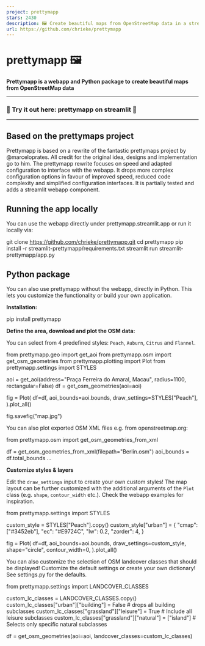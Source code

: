 ```yaml
---
project: prettymapp
stars: 2430
description: 🖼️ Create beautiful maps from OpenStreetMap data in a streamlit webapp
url: https://github.com/chrieke/prettymapp
---
```


prettymapp 🖼️
==============

**Prettymapp is a webapp and Python package to create beautiful maps from OpenStreetMap data**

* * *

### 🎈 Try it out here: prettymapp on streamlit 🎈

* * *

  

Based on the prettymaps project
-------------------------------

Prettymapp is based on a rewrite of the fantastic prettymaps project by @marceloprates. All credit for the original idea, designs and implementation go to him. The prettymapp rewrite focuses on speed and adapted configuration to interface with the webapp. It drops more complex configuration options in favour of improved speed, reduced code complexity and simplified configuration interfaces. It is partially tested and adds a streamlit webapp component.

Running the app locally
-----------------------

You can use the webapp directly under prettymapp.streamlit.app or run it locally via:

git clone https://github.com/chrieke/prettymapp.git
cd prettymapp
pip install -r streamlit-prettymapp/requirements.txt
streamlit run streamlit-prettymapp/app.py

Python package
--------------

You can also use prettymapp without the webapp, directly in Python. This lets you customize the functionality or build your own application.

**Installation:**

pip install prettymapp

**Define the area, download and plot the OSM data:**

You can select from 4 predefined styles: `Peach`, `Auburn`, `Citrus` and `Flannel`.

from prettymapp.geo import get\_aoi
from prettymapp.osm import get\_osm\_geometries
from prettymapp.plotting import Plot
from prettymapp.settings import STYLES

aoi \= get\_aoi(address\="Praça Ferreira do Amaral, Macau", radius\=1100, rectangular\=False)
df \= get\_osm\_geometries(aoi\=aoi)

fig \= Plot(
    df\=df,
    aoi\_bounds\=aoi.bounds,
    draw\_settings\=STYLES\["Peach"\],
).plot\_all()

fig.savefig("map.jpg")

You can also plot exported OSM XML files e.g. from openstreetmap.org:

from prettymapp.osm import get\_osm\_geometries\_from\_xml

df \= get\_osm\_geometries\_from\_xml(filepath\="Berlin.osm")
aoi\_bounds \= df.total\_bounds
...

**Customize styles & layers**

Edit the `draw_settings` input to create your own custom styles! The map layout can be further customized with the additional arguments of the `Plot` class (e.g. `shape`, `contour_width` etc.). Check the webapp examples for inspiration.

from prettymapp.settings import STYLES

custom\_style \= STYLES\["Peach"\].copy()
custom\_style\["urban"\] \= {
    "cmap": \["#3452eb"\],
    "ec": "#E9724C",
    "lw": 0.2,
    "zorder": 4,
}

fig \= Plot(
    df\=df,
    aoi\_bounds\=aoi.bounds,
    draw\_settings\=custom\_style,
    shape\="circle",
    contour\_width\=0,
).plot\_all()

You can also customize the selection of OSM landcover classes that should be displayed! Customize the default settings or create your own dictionary! See settings.py for the defaults.

from prettymapp.settings import LANDCOVER\_CLASSES

custom\_lc\_classes \= LANDCOVER\_CLASSES.copy()
custom\_lc\_classes\["urban"\]\["building"\] \= False \# drops all building subclasses
custom\_lc\_classes\["grassland"\]\["leisure"\] \= True \# Include all leisure subclasses
custom\_lc\_classes\["grassland"\]\["natural"\] \= \["island"\] \# Selects only specific natural subclasses

df \= get\_osm\_geometries(aoi\=aoi, landcover\_classes\=custom\_lc\_classes)
